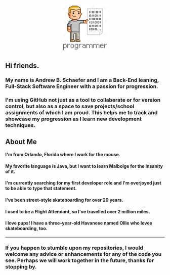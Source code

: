 <div id="header" align="center">
  <img src="programmer.png" height= "150" width="150"/>
</div>

<h2>Hi friends.</h2> 


<h3>My name is Andrew B. Schaefer and I am a Back-End leaning, Full-Stack Software Engineer with a passion for progression.</h3> 

<h3>I'm using GitHub not just as a tool to collaberate or for version control, but also as a space to save projects/school assignments of which I am proud. This helps me to track and showcase my progression as I learn new development techniques.
  
<h2>About Me</h2>
  <h4>I'm from Orlando, Florida where I work for the mouse.</h4>
  <h4>My favorite language is Java, but I want to learn Malbolge for the insanity of it.</h4>
  <h4>I'm currently searching for my first developer role and I'm overjoyed just to be able to type that statement.</h4>
  <h4>I've been street-style skateboarding for over 20 years.</h4>
  <h4>I used to be a Flight Attendant, so I've travelled over 2 million miles.</h4>
  <h4>I love pups! I have a three-year-old Havanese named Ollie who loves skateboarding, too.</h4>
  
<hr>

<h3>If you happen to stumble upon my repositories, I would welcome any advice or enhancements for any of the code you see. Perhaps we will work together in the future, thanks for stopping by.</h3>

